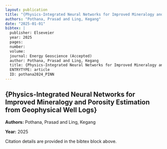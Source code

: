 ```yaml
---
layout: publication
title: "{Physics-Integrated Neural Networks for Improved Mineralogy and Porosity Estimation from Geophysical Well Logs}"
authors: "Pothana, Prasad and Ling, Kegang"
date: "2025-01-01"
bibtex: |
  publisher: Elseveier
  year: 2025
  pages: 
  number: 
  volume: 
  journal: Energy Geoscience (Accepted)
  author: Pothana, Prasad and Ling, Kegang
  title: {Physics-Integrated Neural Networks for Improved Mineralogy and Porosity Estimation from Geophysical Well Logs}
  ENTRYTYPE: article
  ID: pothana2024_PINN
---
```


## {Physics-Integrated Neural Networks for Improved Mineralogy and Porosity Estimation from Geophysical Well Logs}

**Authors:** Pothana, Prasad and Ling, Kegang

**Year:** 2025

Citation details are provided in the bibtex block above.
